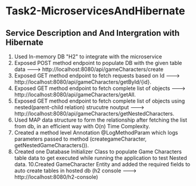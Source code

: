 # Task2-MicroservicesAndHibernate

## Service Description and And Intergration with Hibernate 
1. Used In-memory DB "H2" to integrate with the microservice
2. Exposed POST method endpoint to populate DB with the given table data ---> http://localhost:8080/api/gameCharacters/create
3. Exposed GET method endpoint to fetch requests based on Id ---> http://localhost:8080/api/gameCharacters/getById/{id}.
4. Exposed GET method endpoint to fetch complete list of objects ---> http://localhost:8080/api/gameCharacters/getAll.
5. Exposed GET method endpoint to fetch complete list of objects using nested(parent-child relation) strucutre noutput ---> http://localhost:8080/api/gameCharacters/getNestedCharacters.
7. Used MAP data structure to form the relationship after fetching the list from db, in an efficient way with O(n) Time Complexity.
8. Created a method level Annotation @LogMethodParam which logs parameters passed to method (creategameCharacter, getNestedGameCharacters()).
9. Created one Database Initializer Class to populate Game Characters table data to get executed while running the application to test Nested data.
10.Created GameCharacter Entity and added the required fields to auto create tables in hosted db (h2 console ---> http://localhost:8080/h2-console)
